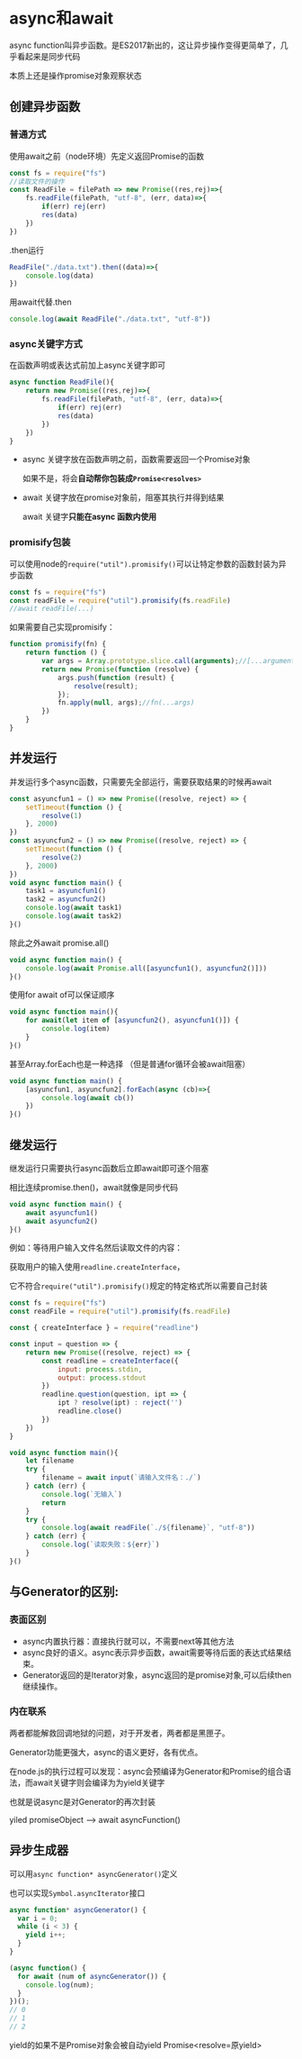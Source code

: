 # async和await

async function叫异步函数。是ES2017新出的，这让异步操作变得更简单了，几乎看起来是同步代码

本质上还是操作promise对象观察状态

## 创建异步函数

### 普通方式

使用await之前（node环境）先定义返回Promise的函数

```js
const fs = require("fs")
//读取文件的操作
const ReadFile = filePath => new Promise((res,rej)=>{
    fs.readFile(filePath, "utf-8", (err, data)=>{
        if(err) rej(err)
        res(data)
    })
})
```

.then运行

```js
ReadFile("./data.txt").then((data)=>{
    console.log(data)
})
```

用await代替.then

```js
console.log(await ReadFile("./data.txt", "utf-8"))
```

### async关键字方式

在函数声明或表达式前加上async关键字即可

```js
async function ReadFile(){
    return new Promise((res,rej)=>{
        fs.readFile(filePath, "utf-8", (err, data)=>{
            if(err) rej(err)
            res(data)
        })
    })
}
```

- async 关键字放在函数声明之前，函数需要返回一个Promise对象 

  如果不是，将会**自动帮你包装成`Promise<resolves>`**

- await 关键字放在promise对象前，阻塞其执行并得到结果

  await 关键字**只能在async 函数内使用**



### promisify包装

可以使用node的`require("util").promisify()`可以让特定参数的函数封装为异步函数

```js
const fs = require("fs")
const readFile = require("util").promisify(fs.readFile)
//await readFile(...)
```

如果需要自己实现promisify：

```js
function promisify(fn) {
    return function () {
        var args = Array.prototype.slice.call(arguments);//[...arguments]
        return new Promise(function (resolve) {
            args.push(function (result) {
                resolve(result);
            });
            fn.apply(null, args);//fn(...args)
        })
    }
}
```



## 并发运行

并发运行多个async函数，只需要先全部运行，需要获取结果的时候再await

```js
const asyuncfun1 = () => new Promise((resolve, reject) => {
    setTimeout(function () {
        resolve(1)
    }, 2000)
})
const asyuncfun2 = () => new Promise((resolve, reject) => {
    setTimeout(function () {
        resolve(2)
    }, 2000)
})
void async function main() {
    task1 = asyuncfun1()
    task2 = asyuncfun2()
    console.log(await task1)
    console.log(await task2)
}()
```

除此之外await promise.all()

```js
void async function main() {
    console.log(await Promise.all([asyuncfun1(), asyuncfun2()]))
}()
```

使用for await of可以保证顺序

```js
void async function main(){
    for await(let item of [asyuncfun2(), asyuncfun1()]) {
        console.log(item)
    }
}()
```

甚至Array.forEach也是一种选择 （但是普通for循环会被await阻塞）

```js
void async function main() {
    [asyuncfun1, asyuncfun2].forEach(async (cb)=>{
        console.log(await cb())
    })
}()
```



## 继发运行

继发运行只需要执行async函数后立即await即可逐个阻塞

相比连续promise.then()，await就像是同步代码

```js
void async function main() {
    await asyuncfun1()
    await asyuncfun2()
}()
```

例如：等待用户输入文件名然后读取文件的内容：

获取用户的输入使用`readline.createInterface`，

它不符合`require("util").promisify()`规定的特定格式所以需要自己封装

```js
const fs = require("fs")
const readFile = require("util").promisify(fs.readFile)

const { createInterface } = require("readline")

const input = question => {
    return new Promise((resolve, reject) => {
        const readline = createInterface({
            input: process.stdin,
            output: process.stdout
        })
        readline.question(question, ipt => {
            ipt ? resolve(ipt) : reject('')
            readline.close()
        })
    })
}

void async function main(){
    let filename
    try {
        filename = await input(`请输入文件名：./`)
    } catch (err) {
        console.log(`无输入`)
        return
    }
    try {
        console.log(await readFile(`./${filename}`, "utf-8"))
    } catch (err) {
        console.log(`读取失败：${err}`)
    }
}()
```



## **与Generator的区别**:

### 表面区别

- async内置执行器：直接执行就可以，不需要next等其他方法 
- async良好的语义。async表示异步函数，await需要等待后面的表达式结果结束。
- Generator返回的是Iterator对象，async返回的是promise对象,可以后续then继续操作。


### 内在联系

两者都能解救回调地狱的问题，对于开发者，两者都是黑匣子。

Generator功能更强大，async的语义更好，各有优点。

在node.js的执行过程可以发现：async会预编译为Generator和Promise的组合语法，而await关键字则会编译为为yield关键字

也就是说async是对Generator的再次封装

yiled promiseObject --> await asyncFunction()



## 异步生成器

可以用`async function* asyncGenerator()`定义 

也可以实现`Symbol.asyncIterator`接口

```js
async function* asyncGenerator() {
  var i = 0;
  while (i < 3) {
    yield i++;
  }
}

(async function() {
  for await (num of asyncGenerator()) {
    console.log(num);
  }
})();
// 0
// 1
// 2
```

yield的如果不是Promise对象会被自动yield Promise<resolve=原yield>